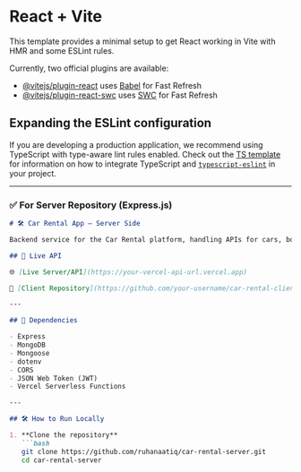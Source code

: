 # React + Vite

This template provides a minimal setup to get React working in Vite with HMR and some ESLint rules.

Currently, two official plugins are available:

- [@vitejs/plugin-react](https://github.com/vitejs/vite-plugin-react/blob/main/packages/plugin-react) uses [Babel](https://babeljs.io/) for Fast Refresh
- [@vitejs/plugin-react-swc](https://github.com/vitejs/vite-plugin-react/blob/main/packages/plugin-react-swc) uses [SWC](https://swc.rs/) for Fast Refresh

## Expanding the ESLint configuration

If you are developing a production application, we recommend using TypeScript with type-aware lint rules enabled. Check out the [TS template](https://github.com/vitejs/vite/tree/main/packages/create-vite/template-react-ts) for information on how to integrate TypeScript and [`typescript-eslint`](https://typescript-eslint.io) in your project.

---

### ✅ For **Server Repository** (Express.js)

```markdown
# 🛠️ Car Rental App – Server Side

Backend service for the Car Rental platform, handling APIs for cars, bookings, and authentication.

## 🔗 Live API

🌐 [Live Server/API](https://your-vercel-api-url.vercel.app)

🔗 [Client Repository](https://github.com/your-username/car-rental-client)

---

## 🧩 Dependencies

- Express
- MongoDB
- Mongoose
- dotenv
- CORS
- JSON Web Token (JWT)
- Vercel Serverless Functions 

---

## 🛠 How to Run Locally

1. **Clone the repository**
   ```bash
   git clone https://github.com/ruhanaatiq/car-rental-server.git
   cd car-rental-server
